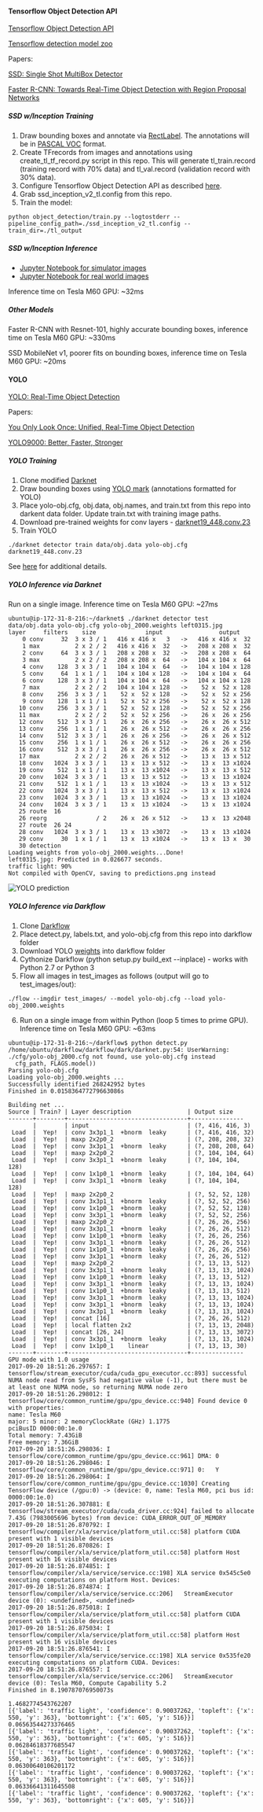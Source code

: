 

#### Tensorflow Object Detection API

[Tensorflow Object Detection API](https://github.com/tensorflow/models/tree/master/object_detection)

[Tensorflow detection model zoo](https://github.com/tensorflow/models/blob/master/object_detection/g3doc/detection_model_zoo.md)

Papers:

[SSD: Single Shot MultiBox Detector](https://arxiv.org/abs/1512.02325)

[Faster R-CNN: Towards Real-Time Object Detection with Region Proposal Networks](https://arxiv.org/abs/1506.01497)

##### SSD w/Inception Training

1. Draw bounding boxes and annotate via [RectLabel](https://rectlabel.com/). The annotations will be in [PASCAL VOC](http://host.robots.ox.ac.uk/pascal/VOC/) format.
2. Create TFrecords from images and annotations using create_tl_tf_record.py script in this repo. This will generate tl_train.record (training record with 70% data) and tl_val.record (validation record with 30% data).
3. Configure Tensorflow Object Detection API as described [here](https://github.com/tensorflow/models/blob/master/object_detection/g3doc/installation.md).
4. Grab ssd_inception_v2_tl.config from this repo.
5. Train the model:

```
python object_detection/train.py --logtostderr --pipeline_config_path=./ssd_inception_v2_tl.config --train_dir=./tl_output
```

##### SSD w/Inception Inference

- [Jupyter Notebook for simulator images](SSD_Inception/tl_detection_classification_sim.ipynb)
- [Jupyter Notebook for real world images](SSD_Inception/tl_detection_classification.ipynb)

Inference time on Tesla M60 GPU: ~32ms

##### Other Models

Faster R-CNN with Resnet-101, highly accurate bounding boxes, inference time on Tesla M60 GPU: ~330ms

SSD MobileNet v1, poorer fits on bounding boxes, inference time on Tesla M60 GPU: ~20ms

#### YOLO

[YOLO: Real-Time Object Detection](https://pjreddie.com/darknet/yolo/)
 
Papers:

[You Only Look Once: Unified, Real-Time Object Detection](https://arxiv.org/abs/1506.02640)

[YOLO9000: Better, Faster, Stronger](https://arxiv.org/abs/1612.08242)

##### YOLO Training

1. Clone modified [Darknet](https://github.com/AlexeyAB/darknet)
2. Draw bounding boxes using [YOLO mark](https://github.com/AlexeyAB/Yolo_mark) (annotations formatted for YOLO)
3. Place yolo-obj.cfg, obj.data, obj.names, and train.txt from this repo into darkent data folder. Update train.txt with training image paths.
4. Download pre-trained weights for conv layers - [darknet19_448.conv.23](http://pjreddie.com/media/files/darknet19_448.conv.23)
5. Train YOLO

```
./darknet detector train data/obj.data yolo-obj.cfg darknet19_448.conv.23
```

See [here](https://github.com/AlexeyAB/darknet#how-to-train-to-detect-your-custom-objects) for additional details.

##### YOLO Inference via Darknet

Run on a single image. Inference time on Tesla M60 GPU: ~27ms

```
ubuntu@ip-172-31-8-216:~/darknet$ ./darknet detector test data/obj.data yolo-obj.cfg yolo-obj_2000.weights left0315.jpg
layer     filters    size              input                output
    0 conv     32  3 x 3 / 1   416 x 416 x   3   ->   416 x 416 x  32
    1 max          2 x 2 / 2   416 x 416 x  32   ->   208 x 208 x  32
    2 conv     64  3 x 3 / 1   208 x 208 x  32   ->   208 x 208 x  64
    3 max          2 x 2 / 2   208 x 208 x  64   ->   104 x 104 x  64
    4 conv    128  3 x 3 / 1   104 x 104 x  64   ->   104 x 104 x 128
    5 conv     64  1 x 1 / 1   104 x 104 x 128   ->   104 x 104 x  64
    6 conv    128  3 x 3 / 1   104 x 104 x  64   ->   104 x 104 x 128
    7 max          2 x 2 / 2   104 x 104 x 128   ->    52 x  52 x 128
    8 conv    256  3 x 3 / 1    52 x  52 x 128   ->    52 x  52 x 256
    9 conv    128  1 x 1 / 1    52 x  52 x 256   ->    52 x  52 x 128
   10 conv    256  3 x 3 / 1    52 x  52 x 128   ->    52 x  52 x 256
   11 max          2 x 2 / 2    52 x  52 x 256   ->    26 x  26 x 256
   12 conv    512  3 x 3 / 1    26 x  26 x 256   ->    26 x  26 x 512
   13 conv    256  1 x 1 / 1    26 x  26 x 512   ->    26 x  26 x 256
   14 conv    512  3 x 3 / 1    26 x  26 x 256   ->    26 x  26 x 512
   15 conv    256  1 x 1 / 1    26 x  26 x 512   ->    26 x  26 x 256
   16 conv    512  3 x 3 / 1    26 x  26 x 256   ->    26 x  26 x 512
   17 max          2 x 2 / 2    26 x  26 x 512   ->    13 x  13 x 512
   18 conv   1024  3 x 3 / 1    13 x  13 x 512   ->    13 x  13 x1024
   19 conv    512  1 x 1 / 1    13 x  13 x1024   ->    13 x  13 x 512
   20 conv   1024  3 x 3 / 1    13 x  13 x 512   ->    13 x  13 x1024
   21 conv    512  1 x 1 / 1    13 x  13 x1024   ->    13 x  13 x 512
   22 conv   1024  3 x 3 / 1    13 x  13 x 512   ->    13 x  13 x1024
   23 conv   1024  3 x 3 / 1    13 x  13 x1024   ->    13 x  13 x1024
   24 conv   1024  3 x 3 / 1    13 x  13 x1024   ->    13 x  13 x1024
   25 route  16
   26 reorg              / 2    26 x  26 x 512   ->    13 x  13 x2048
   27 route  26 24
   28 conv   1024  3 x 3 / 1    13 x  13 x3072   ->    13 x  13 x1024
   29 conv     30  1 x 1 / 1    13 x  13 x1024   ->    13 x  13 x  30
   30 detection
Loading weights from yolo-obj_2000.weights...Done!
left0315.jpg: Predicted in 0.026677 seconds.
traffic light: 90%
Not compiled with OpenCV, saving to predictions.png instead
```


![YOLO prediction](YOLO/predictions.png)


##### YOLO Inference via Darkflow

1. Clone [Darkflow](https://github.com/thtrieu/darkflow)
2. Place detect.py, labels.txt, and yolo-obj.cfg from this repo into darkflow folder
3. Download YOLO [weights](https://drive.google.com/file/d/0B_SXDGKPsMsfYmdia1lzUjlSaXM/view?usp=sharing) into darkflow folder
4. Cythonize Darkflow (python setup.py build_ext --inplace) - works with Python 2.7 or Python 3
5. Flow all images in test_images as follows (output will go to test_images/out):

```
./flow --imgdir test_images/ --model yolo-obj.cfg --load yolo-obj_2000.weights 
```

6. Run on a single image from within Python (loop 5 times to prime GPU). Inference time on Tesla M60 GPU: ~63ms

```
ubuntu@ip-172-31-8-216:~/darkflow$ python detect.py 
/home/ubuntu/darkflow/darkflow/dark/darknet.py:54: UserWarning: ./cfg/yolo-obj_2000.cfg not found, use yolo-obj.cfg instead
  cfg_path, FLAGS.model))
Parsing yolo-obj.cfg
Loading yolo-obj_2000.weights ...
Successfully identified 268242952 bytes
Finished in 0.015836477279663086s

Building net ...
Source | Train? | Layer description                | Output size
-------+--------+----------------------------------+---------------
       |        | input                            | (?, 416, 416, 3)
 Load  |  Yep!  | conv 3x3p1_1  +bnorm  leaky      | (?, 416, 416, 32)
 Load  |  Yep!  | maxp 2x2p0_2                     | (?, 208, 208, 32)
 Load  |  Yep!  | conv 3x3p1_1  +bnorm  leaky      | (?, 208, 208, 64)
 Load  |  Yep!  | maxp 2x2p0_2                     | (?, 104, 104, 64)
 Load  |  Yep!  | conv 3x3p1_1  +bnorm  leaky      | (?, 104, 104, 128)
 Load  |  Yep!  | conv 1x1p0_1  +bnorm  leaky      | (?, 104, 104, 64)
 Load  |  Yep!  | conv 3x3p1_1  +bnorm  leaky      | (?, 104, 104, 128)
 Load  |  Yep!  | maxp 2x2p0_2                     | (?, 52, 52, 128)
 Load  |  Yep!  | conv 3x3p1_1  +bnorm  leaky      | (?, 52, 52, 256)
 Load  |  Yep!  | conv 1x1p0_1  +bnorm  leaky      | (?, 52, 52, 128)
 Load  |  Yep!  | conv 3x3p1_1  +bnorm  leaky      | (?, 52, 52, 256)
 Load  |  Yep!  | maxp 2x2p0_2                     | (?, 26, 26, 256)
 Load  |  Yep!  | conv 3x3p1_1  +bnorm  leaky      | (?, 26, 26, 512)
 Load  |  Yep!  | conv 1x1p0_1  +bnorm  leaky      | (?, 26, 26, 256)
 Load  |  Yep!  | conv 3x3p1_1  +bnorm  leaky      | (?, 26, 26, 512)
 Load  |  Yep!  | conv 1x1p0_1  +bnorm  leaky      | (?, 26, 26, 256)
 Load  |  Yep!  | conv 3x3p1_1  +bnorm  leaky      | (?, 26, 26, 512)
 Load  |  Yep!  | maxp 2x2p0_2                     | (?, 13, 13, 512)
 Load  |  Yep!  | conv 3x3p1_1  +bnorm  leaky      | (?, 13, 13, 1024)
 Load  |  Yep!  | conv 1x1p0_1  +bnorm  leaky      | (?, 13, 13, 512)
 Load  |  Yep!  | conv 3x3p1_1  +bnorm  leaky      | (?, 13, 13, 1024)
 Load  |  Yep!  | conv 1x1p0_1  +bnorm  leaky      | (?, 13, 13, 512)
 Load  |  Yep!  | conv 3x3p1_1  +bnorm  leaky      | (?, 13, 13, 1024)
 Load  |  Yep!  | conv 3x3p1_1  +bnorm  leaky      | (?, 13, 13, 1024)
 Load  |  Yep!  | conv 3x3p1_1  +bnorm  leaky      | (?, 13, 13, 1024)
 Load  |  Yep!  | concat [16]                      | (?, 26, 26, 512)
 Load  |  Yep!  | local flatten 2x2                | (?, 13, 13, 2048)
 Load  |  Yep!  | concat [26, 24]                  | (?, 13, 13, 3072)
 Load  |  Yep!  | conv 3x3p1_1  +bnorm  leaky      | (?, 13, 13, 1024)
 Load  |  Yep!  | conv 1x1p0_1    linear           | (?, 13, 13, 30)
-------+--------+----------------------------------+---------------
GPU mode with 1.0 usage
2017-09-20 18:51:26.297657: I tensorflow/stream_executor/cuda/cuda_gpu_executor.cc:893] successful NUMA node read from SysFS had negative value (-1), but there must be at least one NUMA node, so returning NUMA node zero
2017-09-20 18:51:26.298012: I tensorflow/core/common_runtime/gpu/gpu_device.cc:940] Found device 0 with properties: 
name: Tesla M60
major: 5 minor: 2 memoryClockRate (GHz) 1.1775
pciBusID 0000:00:1e.0
Total memory: 7.43GiB
Free memory: 7.36GiB
2017-09-20 18:51:26.298036: I tensorflow/core/common_runtime/gpu/gpu_device.cc:961] DMA: 0 
2017-09-20 18:51:26.298046: I tensorflow/core/common_runtime/gpu/gpu_device.cc:971] 0:   Y 
2017-09-20 18:51:26.298064: I tensorflow/core/common_runtime/gpu/gpu_device.cc:1030] Creating TensorFlow device (/gpu:0) -> (device: 0, name: Tesla M60, pci bus id: 0000:00:1e.0)
2017-09-20 18:51:26.307881: E tensorflow/stream_executor/cuda/cuda_driver.cc:924] failed to allocate 7.43G (7983005696 bytes) from device: CUDA_ERROR_OUT_OF_MEMORY
2017-09-20 18:51:26.870792: I tensorflow/compiler/xla/service/platform_util.cc:58] platform CUDA present with 1 visible devices
2017-09-20 18:51:26.870826: I tensorflow/compiler/xla/service/platform_util.cc:58] platform Host present with 16 visible devices
2017-09-20 18:51:26.874851: I tensorflow/compiler/xla/service/service.cc:198] XLA service 0x545c5e0 executing computations on platform Host. Devices:
2017-09-20 18:51:26.874874: I tensorflow/compiler/xla/service/service.cc:206]   StreamExecutor device (0): <undefined>, <undefined>
2017-09-20 18:51:26.875018: I tensorflow/compiler/xla/service/platform_util.cc:58] platform CUDA present with 1 visible devices
2017-09-20 18:51:26.875034: I tensorflow/compiler/xla/service/platform_util.cc:58] platform Host present with 16 visible devices
2017-09-20 18:51:26.876541: I tensorflow/compiler/xla/service/service.cc:198] XLA service 0x535fe20 executing computations on platform CUDA. Devices:
2017-09-20 18:51:26.876557: I tensorflow/compiler/xla/service/service.cc:206]   StreamExecutor device (0): Tesla M60, Compute Capability 5.2
Finished in 8.190787076950073s

1.4682774543762207
[{'label': 'traffic light', 'confidence': 0.90037262, 'topleft': {'x': 550, 'y': 363}, 'bottomright': {'x': 605, 'y': 516}}]
0.06563544273376465
[{'label': 'traffic light', 'confidence': 0.90037262, 'topleft': {'x': 550, 'y': 363}, 'bottomright': {'x': 605, 'y': 516}}]
0.06284618377685547
[{'label': 'traffic light', 'confidence': 0.90037262, 'topleft': {'x': 550, 'y': 363}, 'bottomright': {'x': 605, 'y': 516}}]
0.06300640106201172
[{'label': 'traffic light', 'confidence': 0.90037262, 'topleft': {'x': 550, 'y': 363}, 'bottomright': {'x': 605, 'y': 516}}]
0.06336641311645508
[{'label': 'traffic light', 'confidence': 0.90037262, 'topleft': {'x': 550, 'y': 363}, 'bottomright': {'x': 605, 'y': 516}}]
```